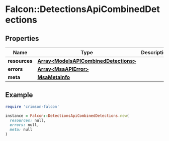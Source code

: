 # Falcon::DetectionsApiCombinedDetections

## Properties

| Name | Type | Description | Notes |
| ---- | ---- | ----------- | ----- |
| **resources** | [**Array&lt;ModelsAPICombinedDetections&gt;**](ModelsAPICombinedDetections.md) |  |  |
| **errors** | [**Array&lt;MsaAPIError&gt;**](MsaAPIError.md) |  | [optional] |
| **meta** | [**MsaMetaInfo**](MsaMetaInfo.md) |  |  |

## Example

```ruby
require 'crimson-falcon'

instance = Falcon::DetectionsApiCombinedDetections.new(
  resources: null,
  errors: null,
  meta: null
)
```

